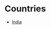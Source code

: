 # Countries

[//]: # (- [Brazil]&#40;brazil.md&#41;)

[//]: # (- [China]&#40;china.md&#41;)
- [India](india.md)

[//]: # (- [Indonesia]&#40;indonesia.md&#41;)

[//]: # (- [Mexico]&#40;mexico.md&#41;)

[//]: # (- [Nigeria]&#40;nigeria.md&#41;)

[//]: # (- [Philippines]&#40;philippines.md&#41;)

[//]: # (- [South Africa]&#40;south-africa.md&#41;)

[//]: # (- [Thailand]&#40;thailand.md&#41;)

[//]: # (- [Ukraine]&#40;ukraine.md&#41;)

[//]: # (- [Vietnam]&#40;vietnam.md&#41;)
